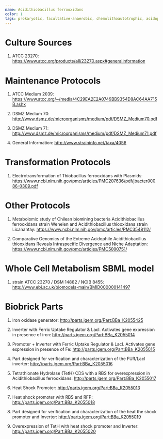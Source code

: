 ```yaml
---
name: Acidithiobacillus ferrooxidans
color: 1
tags: prokaryotic, facultative-anaerobic, chemolithoautotrophic, acidophilic, metal-solubilizing, gram-negative
---
```

# Culture Sources
1. ATCC 23270: https://www.atcc.org/products/all/23270.aspx#generalinformation

# Maintenance Protocols
1. ATCC Medium 2039: https://www.atcc.org/~/media/4C29EA2E2A0749BB9354D8AC64AA715B.ashx

2. DSMZ Medium 70: http://www.dsmz.de/microorganisms/medium/pdf/DSMZ_Medium70.pdf

3. DSMZ Medium 71: http://www.dsmz.de/microorganisms/medium/pdf/DSMZ_Medium71.pdf

4. General Information: http://www.straininfo.net/taxa/4058

# Transformation Protocols
1. Electrotransformation of Thiobacillus ferrooxidans with Plasmids:
https://www.ncbi.nlm.nih.gov/pmc/articles/PMC207636/pdf/jbacter00086-0309.pdf

# Other Protocols
1. Metabolomic study of Chilean biomining bacteria Acidithiobacillus ferrooxidans strain Wenelen and Acidithiobacillus thiooxidans strain Licanantay:
https://www.ncbi.nlm.nih.gov/pmc/articles/PMC3548112/

2. Comparative Genomics of the Extreme Acidophile Acidithiobacillus thiooxidans Reveals Intraspecific Divergence and Niche Adaptation:
https://www.ncbi.nlm.nih.gov/pmc/articles/PMC5000751/

# Whole Cell Metabolism SBML model
1. strain ATCC 23270 / DSM 14882 / NCIB 8455:
http://www.ebi.ac.uk/biomodels-main/BMID000000141497

# Biobrick Parts
1. Iron oxidase generator: http://parts.igem.org/Part:BBa_K2055425

2. Inverter with Ferric Uptake Regulator & LacI. Activates gene expression in presence of iron: http://parts.igem.org/Part:BBa_K2055014

3. Promoter + Inverter with Ferric Uptake Regulator & LacI. Activates gene expression in presence of Fe:
http://parts.igem.org/Part:BBa_K2055015

4. Part designed for verification and characterization of the FUR/LacI inverter: http://parts.igem.org/Part:BBa_K2055016

5. Tetrathionate Hydrolase (TetH) CDS with a RBS for overexpression in Acidithiobacillus ferrooxidans: http://parts.igem.org/Part:BBa_K2055017

6. Heat Shock Promoter: http://parts.igem.org/Part:BBa_K2055013

7. Heat shock promoter with RBS and RFP: http://parts.igem.org/Part:BBa_K2055018

8. Part designed for verification and characterization of the heat the shock promoter and Inverter: http://parts.igem.org/Part:BBa_K2055019

9. Overexpression of TetH with heat shock promoter and Inverter: http://parts.igem.org/Part:BBa_K2055020
